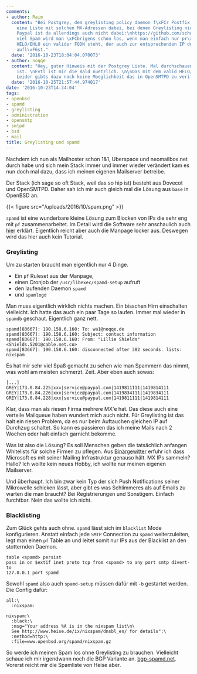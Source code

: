 ```yaml
---
comments:
- author: Raim
  content: "Bei Postgrey, dem greylisting policy daemon f\xFCr Postfix, ist \xFCbrigens
    eine Liste mit solchen MX-Adressen dabei, bei denen Greylisting nicht funktioniert.
    Paypal ist da allerdings auch nicht dabei:\nhttps://github.com/schweikert/postgrey/blob/master/postgrey_whitelist_clients\n\nSehr
    viel Spam wird man \xFCbrigens schon los, wenn man einfach nur pr\xFCft, ob im
    HELO/EHLO ein valider FQDN steht, der auch zur entsprechenden IP der Verbindung
    aufl\xF6st."
  date: '2016-10-23T18:04:04.070073'
- author: noqqe
  content: "Hey, guter Hinweis mit der Postgrey Liste. Mal durchschauen ob was dabei
    ist. \nEvtl ist mir die Bald nuetzlich. \n\nDas mit dem valid HELO/EHLO stimmt.
    Leider gibts dazu noch keine Moeglichkeit das in OpenSMTPD zu verifizieren :("
  date: '2016-10-25T21:57:44.974017'
date: '2016-10-23T14:34:04'
tags:
- openbsd
- spamd
- greylisting
- administration
- opensmtp
- smtpd
- bsd
- mail
title: Greylisting und spamd
---
```


Nachdem ich nun als Mailhoster schon 1&1, Uberspace und neomailbox.net
durch habe und sich mein Stack immer und immer wieder verändert kam es nun
doch mal dazu, dass ich meinen eigenen Mailserver betreibe.

Der Stack (ich sage so oft Stack, weil das so hip ist) besteht aus Dovecot
und OpenSMTPD. Daher sah ich mir auch gleich mal die Lösung aus `base` in
OpenBSD an.

{{< figure src="/uploads/2016/10/spam.png" >}}

`spamd` ist eine wunderbare kleine Lösung zum Blocken von IPs die sehr eng
mit `pf` zusammenarbeitet. Im Detail wird die Software sehr anschaulich
auch
[hier](http://protoc.org/blog/2014/12/22/trapping-spammers-with-the-openbsd-spam-deferral-daemon/)
erklärt. Eigentlich reicht aber auch die Manpage locker aus. Deswegen wird
das hier auch kein Tutorial.

### Greylisting

Um zu starten braucht man eigentlich nur 4 Dinge.

* Ein `pf` Ruleset aus der Manpage,
* einen Cronjob der `/usr/libexec/spamd-setup` aufruft
* den laufenden Daemon `spamd`
* und `spamlogd`

Man muss eigentlich wirklich nichts machen. Ein bisschen Hirn einschalten
vielleicht. Ich hatte das auch ein paar Tage so laufen. Immer mal wieder in
`spamdb` geschaut. Eigentlich ganz nett.

```
spamd[83667]: 190.158.6.160: To: wa1@noqqe.de
spamd[83667]: 190.158.6.160: Subject: contact information
spamd[83667]: 190.158.6.160: From: "Lillie Shields" <Shields.5201@cable.net.co>
spamd[83667]: 190.158.6.160: disconnected after 382 seconds. lists: nixspam
```

Es hat mir sehr viel Spaß gemacht zu sehen wie man Spammern das nimmt, was
wohl am meisten schmerzt. Zeit. Aber eben auch sowas:

```
[...]
GREY|173.0.84.225|xxx|service@paypal.com|1419811111|1419814111
GREY|173.0.84.226|xxx|service@paypal.com|1419834111|1419834111
GREY|173.0.84.228|xxx|service@paypal.com|1419811111|1419814111
```

Klar, dass man als riesen Firma mehrere MX'e hat. Das diese auch eine
verteile Mailqueue haben wundert mich auch nicht. Für Greylisting ist das
halt ein riesen Problem, da es nur beim Auftauchen gleichen IP auf Durchzug
schaltet. So kann es passieren das ich meine Mails nach 2 Wochen oder halt
einfach garnicht bekomme.

Was ist also die Lösung? Es soll Menschen geben die tatsächlich anfangen
Whitelists für solche Firmen zu pflegen.
Aus [Binärgewitter](https://binaergewitter.de) erfuhr ich dass Microsoft es mit
seiner Mailing Infrastruktur genauso hält. MX IPs sammeln? Hallo? Ich wollte kein neues
Hobby, ich wollte nur meinen eigenen Mailserver.

Und überhaupt. Ich bin zwar kein Typ der sich Push Notifications seiner
Mikrowelle schicken lässt, aber gibt es was Schlimmeres als auf Emails zu
warten die man braucht? Bei Registrierungen und Sonstigem. Einfach
furchtbar. Nein das wollte ich nicht.

### Blacklisting

Zum Glück gehts auch ohne. `spamd` lässt sich im `blacklist` Mode
konfigurieren. Anstatt einfach jede `SMTP` Connection zu `spamd`
weiterzuleiten, legt man einen `pf` Table an und leitet somit nur IPs aus
der Blacklist an den stotternden Daemon.

```
table <spamd> persist
pass in on $extif inet proto tcp from <spamd> to any port smtp divert-to
127.0.0.1 port spamd
```

Sowohl `spamd` also auch `spamd-setup` müssen dafür mit `-b` gestartet
werden. Die Config dafür:

```
all:\
  :nixspam:

nixspam:\
  :black:\
  :msg="Your address %A is in the nixspam list\n\
  See http://www.heise.de/ix/nixspam/dnsbl_en/ for details":\
  :method=http:\
  :file=www.openbsd.org/spamd/nixspam.gz
```

So werde ich meinen Spam los ohne Greylisting zu brauchen. Vielleicht
schaue ich mir irgendwann noch die BGP Variante an.
[bgp-spamd.net](http://bgp-spamd.net).
Vorerst reicht mir die Spamliste von Heise aber.
